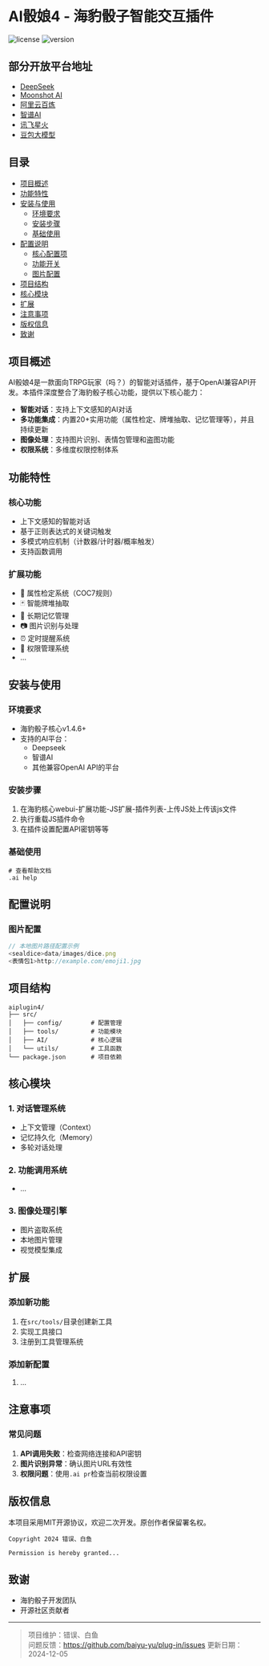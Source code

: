 # AI骰娘4 - 海豹骰子智能交互插件

![license](https://img.shields.io/badge/license-MIT-green)
![version](https://img.shields.io/badge/version-4.4.0-blue)

## 部分开放平台地址
* [DeepSeek](https://platform.deepseek.com/)
* [Moonshot AI](https://platform.moonshot.cn/)
* [阿里云百炼](https://www.aliyun.com/product/bailian)
* [智谱AI](https://bigmodel.cn/)
* [讯飞星火](https://www.xfyun.cn/)
* [豆包大模型](https://www.volcengine.com/product/doubao)

## 目录

- [项目概述](#项目概述)
- [功能特性](#功能特性)
- [安装与使用](#安装与使用)
  - [环境要求](#环境要求)
  - [安装步骤](#安装步骤)
  - [基础使用](#基础使用)
- [配置说明](#配置说明)
  - [核心配置项](#核心配置项)
  - [功能开关](#功能开关)
  - [图片配置](#图片配置)
- [项目结构](#项目结构)
- [核心模块](#核心模块)
- [扩展](#扩展)
- [注意事项](#注意事项)
- [版权信息](#版权信息)
- [致谢](#致谢)

## 项目概述

AI骰娘4是一款面向TRPG玩家（吗？）的智能对话插件，基于OpenAI兼容API开发。本插件深度整合了海豹骰子核心功能，提供以下核心能力：

- **智能对话**：支持上下文感知的AI对话
- **多功能集成**：内置20+实用功能（属性检定、牌堆抽取、记忆管理等），并且持续更新
- **图像处理**：支持图片识别、表情包管理和盗图功能
- **权限系统**：多维度权限控制体系

## 功能特性

### 核心功能
- 上下文感知的智能对话
- 基于正则表达式的关键词触发
- 多模式响应机制（计数器/计时器/概率触发）
- 支持函数调用

### 扩展功能
- 🎲 属性检定系统（COC7规则）
- 🃏 智能牌堆抽取
- 🧠 长期记忆管理
- 📷 图片识别与处理
- ⏰ 定时提醒系统
- 🔧 权限管理系统
- ...

## 安装与使用

### 环境要求
- 海豹骰子核心v1.4.6+
- 支持的AI平台：
  - Deepseek
  - 智谱AI
  - 其他兼容OpenAI API的平台

### 安装步骤
1. 在海豹核心webui-扩展功能-JS扩展-插件列表-上传JS处上传该js文件
2. 执行重载JS插件命令
3. 在插件设置配置API密钥等等

### 基础使用
```海豹指令
# 查看帮助文档
.ai help
```

## 配置说明

### 图片配置
```javascript
// 本地图片路径配置示例
<sealdice>data/images/dice.png
<表情包1>http://example.com/emoji1.jpg
```

## 项目结构

```
aiplugin4/
├── src/
│   ├── config/        # 配置管理
│   ├── tools/         # 功能模块
│   ├── AI/            # 核心逻辑
│   └── utils/         # 工具函数
└── package.json       # 项目依赖
```

## 核心模块

### 1. 对话管理系统
- 上下文管理（Context）
- 记忆持久化（Memory）
- 多轮对话处理

### 2. 功能调用系统
- ...

### 3. 图像处理引擎
- 图片盗取系统
- 本地图片管理
- 视觉模型集成

## 扩展

### 添加新功能
1. 在`src/tools/`目录创建新工具
2. 实现工具接口
3. 注册到工具管理系统

### 添加新配置
1. ...

## 注意事项

### 常见问题
1. **API调用失败**：检查网络连接和API密钥
2. **图片识别异常**：确认图片URL有效性
3. **权限问题**：使用`.ai pr`检查当前权限设置

## 版权信息

本项目采用MIT开源协议，欢迎二次开发。原创作者保留署名权。

```text
Copyright 2024 错误、白鱼

Permission is hereby granted...
```

## 致谢

- 海豹骰子开发团队
- 开源社区贡献者

---

> 项目维护：错误、白鱼  
> 问题反馈：https://github.com/baiyu-yu/plug-in/issues
> 更新日期：2024-12-05